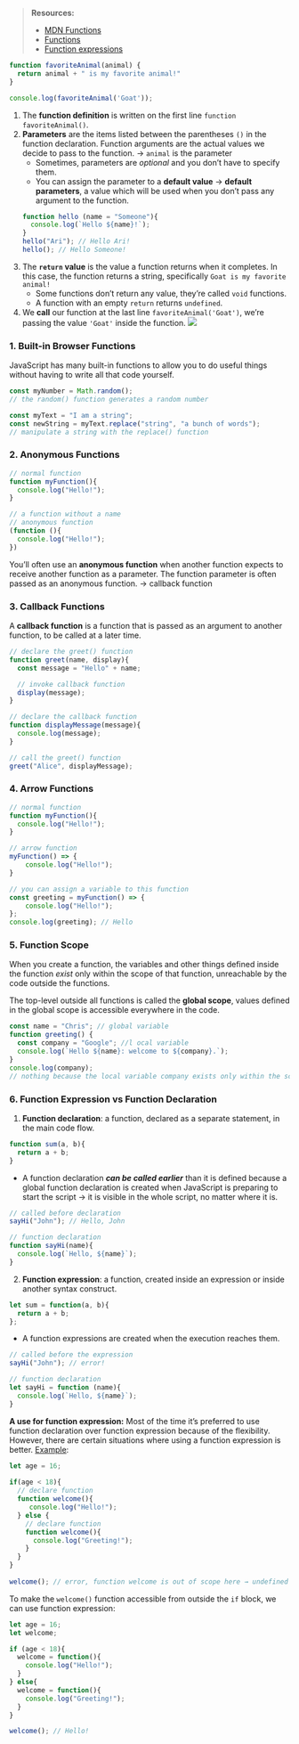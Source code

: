> **Resources:**
> - [MDN Functions](https://developer.mozilla.org/en-US/docs/Learn/JavaScript/Building_blocks/Functions)
> - [Functions](https://javascript.info/function-basics)
> - [Function expressions](https://javascript.info/function-expressions)
```javascript
function favoriteAnimal(animal) {
  return animal + " is my favorite animal!"
}

console.log(favoriteAnimal('Goat'));
```
1. The **function definition** is written on the first line `function favoriteAnimal()`. 
2. **Parameters** are the items listed between the parentheses `()` in the function declaration. Function arguments are the actual values we decide to pass to the function. → `animal` is the parameter
	* Sometimes, parameters are *optional* and you don’t have to specify them. 
	* You can assign the parameter to a **default value** → **default parameters**, a value which will be used when you don’t pass any argument to the function. 
	```js
	function hello (name = "Someone"){
	  console.log(`Hello ${name}!`); 
	}
	hello("Ari"); // Hello Ari!
	hello(); // Hello Someone!
	```
3. The **`return` value** is the value a function returns when it completes. In this case, the function returns a string, specifically `Goat is my favorite animal!`
	* Some functions don’t return any value, they’re called `void` functions.
	* A function with an empty `return` returns `undefined`. 
4. We **call** our function at the last line `favoriteAnimal('Goat')`, we’re passing the value `'Goat'` inside the function. 
![](https://i.imgur.com/rPma7vO.png)
### 1. Built-in Browser Functions
JavaScript has many built-in functions to allow you to do useful things without having to write all that code yourself.
```js
const myNumber = Math.random(); 
// the random() function generates a random number 

const myText = "I am a string"; 
const newString = myText.replace("string", "a bunch of words");
// manipulate a string with the replace() function
```
### 2. Anonymous Functions
```js
// normal function
function myFunction(){
  console.log("Hello!"); 
}

// a function without a name
// anonymous function
(function (){
  console.log("Hello!"); 
})
```
You’ll often use an **anonymous function** when another function expects to receive another function as a parameter. The function parameter is often passed as an anonymous function. → callback function
### 3. Callback Functions
A **callback function** is a function that is passed as an argument to another function, to be called at a later time. 
```js
// declare the greet() function
function greet(name, display){
  const message = "Hello" + name; 

  // invoke callback function
  display(message); 
}

// declare the callback function
function displayMessage(message){
  console.log(message); 
}

// call the greet() function
greet("Alice", displayMessage); 
```
### 4. Arrow Functions
```js
// normal function
function myFunction(){
  console.log("Hello!"); 
}

// arrow function
myFunction() => {
	console.log("Hello!"); 
}

// you can assign a variable to this function
const greeting = myFunction() => {
	console.log("Hello!"); 
};
console.log(greeting); // Hello
```
### 5. Function Scope
When you create a function, the variables and other things defined inside the function *exist* only within the scope of that function, unreachable by the code outside the functions. 

The top-level outside all functions is called the **global scope**, values defined in the global scope is accessible everywhere in the code. 
```js
const name = "Chris"; // global variable
function greeting() {
  const company = "Google"; //l ocal variable
  console.log(`Hello ${name}: welcome to ${company}.`);
}
console.log(company); 
// nothing because the local variable company exists only within the scope of  greeting() function
```
### 6. Function Expression vs Function Declaration
1. **Function declaration**: a function, declared as a separate statement, in the main code flow. 
```js
function sum(a, b){
  return a + b;
}
```
* A function declaration ***can be called earlier*** than it is defined because a global function declaration is created when JavaScript is preparing to start the script → it is visible in the whole script, no matter where it is. 
```js
// called before declaration
sayHi("John"); // Hello, John

// function declaration
function sayHi(name){
  console.log(`Hello, ${name}`);
}
```
2. **Function expression**: a function, created inside an expression or inside another syntax construct. 
```js
let sum = function(a, b){
  return a + b;
};
```
* A function expressions are created when the execution reaches them. 
```js
// called before the expression
sayHi("John"); // error!

// function declaration
let sayHi = function (name){
  console.log(`Hello, ${name}`);
}
```
 **A use for function expression:** Most of the time it’s preferred to use function declaration over function expression because of the flexibility. However, there are certain situations where using a function expression is better. 
 <u>Example</u>: 
```javascript
let age = 16; 
 
if(age < 18){ 
  // declare function
  function welcome(){
     console.log("Hello!");  
  } else {
    // declare function
    function welcome(){
      console.log("Greeting!");  
    }
  }
}
 
welcome(); // error, function welcome is out of scope here → undefined
```

To make the `welcome()` function accessible from outside the `if` block, we can use function expression:
```js
let age = 16; 
let welcome; 

if (age < 18){
  welcome = function(){
    console.log("Hello!"); 
  }
} else{
  welcome = function(){
    console.log("Greeting!"); 
  }
}

welcome(); // Hello!
```
